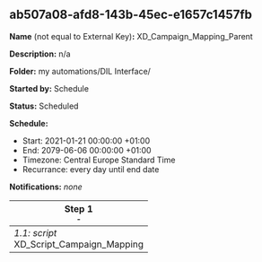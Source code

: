 ## ab507a08-afd8-143b-45ec-e1657c1457fb

**Name** (not equal to External Key)**:** XD_Campaign_Mapping_Parent

**Description:** n/a

**Folder:** my automations/DIL Interface/

**Started by:** Schedule

**Status:** Scheduled

**Schedule:**

* Start: 2021-01-21 00:00:00 +01:00
* End: 2079-06-06 00:00:00 +01:00
* Timezone: Central Europe Standard Time
* Recurrance: every day until end date

**Notifications:** _none_


| Step 1<br>_<small>-</small>_ |
| --- |
| _1.1: script_<br>XD_Script_Campaign_Mapping |
